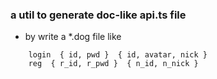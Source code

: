 ### a util to generate doc-like api.ts file 

- by write a *.dog file like

```
    login  { id, pwd }  { id, avatar, nick } 
    reg  { r_id, r_pwd }  { n_id, n_nick } 
```